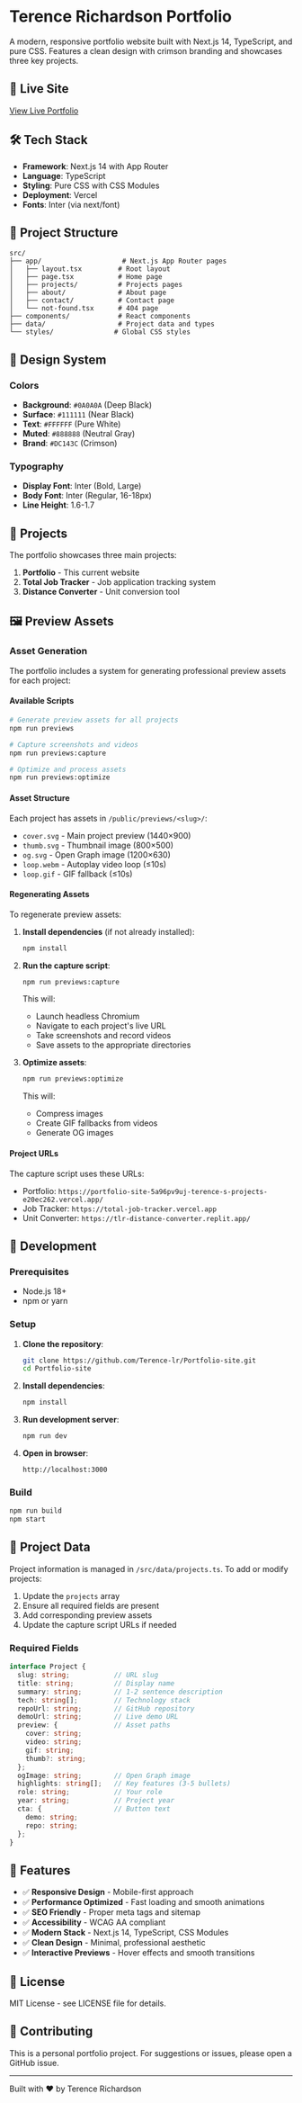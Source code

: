 # Terence Richardson Portfolio

A modern, responsive portfolio website built with Next.js 14, TypeScript, and pure CSS. Features a clean design with crimson branding and showcases three key projects.

## 🚀 Live Site

[View Live Portfolio](https://portfolio-site-5a96pv9uj-terence-s-projects-e20ec262.vercel.app/)

## 🛠️ Tech Stack

- **Framework**: Next.js 14 with App Router
- **Language**: TypeScript
- **Styling**: Pure CSS with CSS Modules
- **Deployment**: Vercel
- **Fonts**: Inter (via next/font)

## 📁 Project Structure

```
src/
├── app/                    # Next.js App Router pages
│   ├── layout.tsx         # Root layout
│   ├── page.tsx           # Home page
│   ├── projects/          # Projects pages
│   ├── about/             # About page
│   ├── contact/           # Contact page
│   └── not-found.tsx      # 404 page
├── components/            # React components
├── data/                  # Project data and types
└── styles/               # Global CSS styles
```

## 🎨 Design System

### Colors
- **Background**: `#0A0A0A` (Deep Black)
- **Surface**: `#111111` (Near Black)
- **Text**: `#FFFFFF` (Pure White)
- **Muted**: `#888888` (Neutral Gray)
- **Brand**: `#DC143C` (Crimson)

### Typography
- **Display Font**: Inter (Bold, Large)
- **Body Font**: Inter (Regular, 16-18px)
- **Line Height**: 1.6-1.7

## 📱 Projects

The portfolio showcases three main projects:

1. **Portfolio** - This current website
2. **Total Job Tracker** - Job application tracking system
3. **Distance Converter** - Unit conversion tool

## 🖼️ Preview Assets

### Asset Generation

The portfolio includes a system for generating professional preview assets for each project:

#### Available Scripts

```bash
# Generate preview assets for all projects
npm run previews

# Capture screenshots and videos
npm run previews:capture

# Optimize and process assets
npm run previews:optimize
```

#### Asset Structure

Each project has assets in `/public/previews/<slug>/`:

- `cover.svg` - Main project preview (1440×900)
- `thumb.svg` - Thumbnail image (800×500)
- `og.svg` - Open Graph image (1200×630)
- `loop.webm` - Autoplay video loop (≤10s)
- `loop.gif` - GIF fallback (≤10s)

#### Regenerating Assets

To regenerate preview assets:

1. **Install dependencies** (if not already installed):
   ```bash
   npm install
   ```

2. **Run the capture script**:
   ```bash
   npm run previews:capture
   ```
   This will:
   - Launch headless Chromium
   - Navigate to each project's live URL
   - Take screenshots and record videos
   - Save assets to the appropriate directories

3. **Optimize assets**:
   ```bash
   npm run previews:optimize
   ```
   This will:
   - Compress images
   - Create GIF fallbacks from videos
   - Generate OG images

#### Project URLs

The capture script uses these URLs:
- Portfolio: `https://portfolio-site-5a96pv9uj-terence-s-projects-e20ec262.vercel.app/`
- Job Tracker: `https://total-job-tracker.vercel.app`
- Unit Converter: `https://tlr-distance-converter.replit.app/`

## 🚀 Development

### Prerequisites

- Node.js 18+ 
- npm or yarn

### Setup

1. **Clone the repository**:
   ```bash
   git clone https://github.com/Terence-lr/Portfolio-site.git
   cd Portfolio-site
   ```

2. **Install dependencies**:
   ```bash
   npm install
   ```

3. **Run development server**:
   ```bash
   npm run dev
   ```

4. **Open in browser**:
   ```
   http://localhost:3000
   ```

### Build

```bash
npm run build
npm start
```

## 📝 Project Data

Project information is managed in `/src/data/projects.ts`. To add or modify projects:

1. Update the `projects` array
2. Ensure all required fields are present
3. Add corresponding preview assets
4. Update the capture script URLs if needed

### Required Fields

```typescript
interface Project {
  slug: string;           // URL slug
  title: string;          // Display name
  summary: string;        // 1-2 sentence description
  tech: string[];         // Technology stack
  repoUrl: string;        // GitHub repository
  demoUrl: string;        // Live demo URL
  preview: {              // Asset paths
    cover: string;
    video: string;
    gif: string;
    thumb?: string;
  };
  ogImage: string;        // Open Graph image
  highlights: string[];   // Key features (3-5 bullets)
  role: string;           // Your role
  year: string;           // Project year
  cta: {                  // Button text
    demo: string;
    repo: string;
  };
}
```

## 🎯 Features

- ✅ **Responsive Design** - Mobile-first approach
- ✅ **Performance Optimized** - Fast loading and smooth animations
- ✅ **SEO Friendly** - Proper meta tags and sitemap
- ✅ **Accessibility** - WCAG AA compliant
- ✅ **Modern Stack** - Next.js 14, TypeScript, CSS Modules
- ✅ **Clean Design** - Minimal, professional aesthetic
- ✅ **Interactive Previews** - Hover effects and smooth transitions

## 📄 License

MIT License - see LICENSE file for details.

## 🤝 Contributing

This is a personal portfolio project. For suggestions or issues, please open a GitHub issue.

---

Built with ❤️ by Terence Richardson